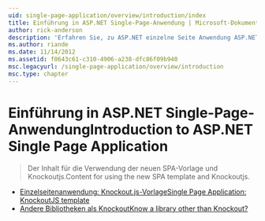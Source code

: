 ```yaml
---
uid: single-page-application/overview/introduction/index
title: Einführung in ASP.NET Single-Page-Anwendung | Microsoft-Dokumentation
author: rick-anderson
description: 'Erfahren Sie, zu ASP.NET einzelne Seite Anwendung ASP.NET Single-Page Application (SPA) hilft Ihnen, Anwendungen zu erstellen, die erhebliche clientseitige Interakti enthalten...'
ms.author: riande
ms.date: 11/14/2012
ms.assetid: f0643c61-c310-4906-a238-dfc86f09b940
msc.legacyurl: /single-page-application/overview/introduction
msc.type: chapter
---
```

<a name="introduction-to-aspnet-single-page-application"></a><span data-ttu-id="ac2d9-103">Einführung in ASP.NET Single-Page-Anwendung</span><span class="sxs-lookup"><span data-stu-id="ac2d9-103">Introduction to ASP.NET Single Page Application</span></span>
====================
> <span data-ttu-id="ac2d9-104">Der Inhalt für die Verwendung der neuen SPA-Vorlage und Knockoutjs.</span><span class="sxs-lookup"><span data-stu-id="ac2d9-104">Content for using the new SPA template and Knockoutjs.</span></span>


- [<span data-ttu-id="ac2d9-105">Einzelseitenanwendung: Knockout.js-Vorlage</span><span class="sxs-lookup"><span data-stu-id="ac2d9-105">Single Page Application: KnockoutJS template</span></span>](knockoutjs-template.md)
- [<span data-ttu-id="ac2d9-106">Andere Bibliotheken als Knockout</span><span class="sxs-lookup"><span data-stu-id="ac2d9-106">Know a library other than Knockout?</span></span>](other-libraries.md)
